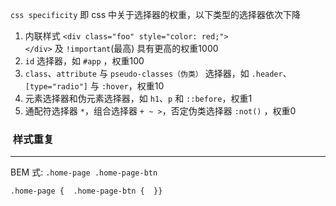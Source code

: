`css specificity` 即 css 中关于选择器的权重，以下类型的选择器依次下降

1. 内联样式 `<div class="foo" style="color: red;"></div>` 及 `!important`(最高) 具有更高的权重1000
2. `id` 选择器，如 `#app` ，权重100
3. `class`、`attribute` 与 `pseudo-classes（伪类）` 选择器，如 `.header`、`[type="radio"]` 与 `:hover`，权重10
4. 元素选择器和伪元素选择器，如 `h1`、`p` 和 `::before`，权重1
5. 通配符选择器 `*`，组合选择器 `+ ~ >`，否定伪类选择器 `:not()` ，权重0

###  样式重复
---
BEM 式: `.home-page .home-page-btn`

```
.home-page {  .home-page-btn {  }}
```